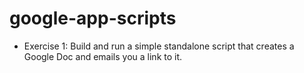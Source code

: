 # google-app-scripts

* Exercise 1: Build and run a simple standalone script that creates a Google Doc and emails you a link to it.
